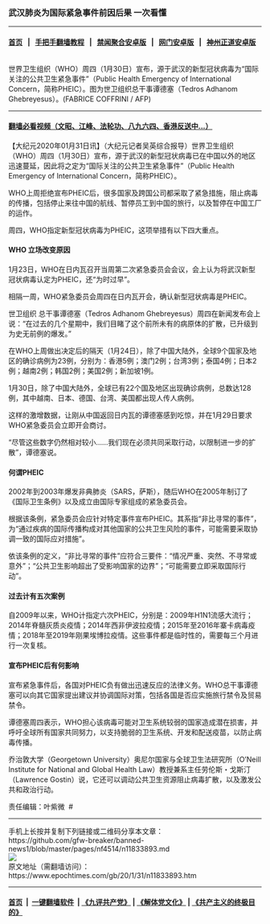 ### 武汉肺炎为国际紧急事件前因后果 一次看懂
------------------------

#### [首页](https://github.com/gfw-breaker/banned-news1/blob/master/README.md) &nbsp;&nbsp;|&nbsp;&nbsp; [手把手翻墙教程](https://github.com/gfw-breaker/guides/wiki) &nbsp;&nbsp;|&nbsp;&nbsp; [禁闻聚合安卓版](https://github.com/gfw-breaker/bn-android) &nbsp;&nbsp;|&nbsp;&nbsp; [网门安卓版](https://github.com/oGate2/oGate) &nbsp;&nbsp;|&nbsp;&nbsp; [神州正道安卓版](https://github.com/SzzdOgate/update) 



<div><img alt="" class="aligncenter wp-post-image" src="https://i.epochtimes.com/assets/uploads/2020/01/000_1OK290-600x400.jpg"/>
<div class="red16 caption">
 <p>
  世界卫生组织（WHO）周四（1月30日）宣布，源于武汉的新型冠状病毒为“国际关注的公共卫生紧急事件”（Public Health Emergency of International Concern，简称PHEIC）。图为世卫组织总干事谭德塞（Tedros Adhanom Ghebreyesus）。(FABRICE COFFRINI / AFP)
 </p>
</div>
</div><hr/>

#### [翻墙必看视频（文昭、江峰、法轮功、八九六四、香港反送中...）](http://167.172.214.107/home.html)

<div><p>
 【大纪元2020年01月31日讯】（大纪元记者吴英综合报导）世界卫生组织（WHO）周四（1月30日）宣布，源于武汉的新型冠状病毒已在中国以外的地区迅速蔓延，因此将之定为“国际关注的公共卫生紧急事件”（Public Health Emergency of International Concern，简称PHEIC）。
</p>
<p>
 WHO上周拒绝宣布PHEIC后，很多国家及跨国公司都采取了紧急措施，阻止病毒的传播，包括停止来往中国的航线、暂停员工到中国的旅行，以及暂停在中国工厂的运作。
</p>
<p>
 周四，WHO指定新型冠状病毒为PHEIC，这项举措有以下四大重点。
</p>
<h4>
 <strong>
  WHO
 </strong>
 <strong>
  立场改变原因
 </strong>
</h4>
<p>
 1月23日，WHO在日内瓦召开当周第二次紧急委员会会议，会上认为将武汉新型冠状病毒认定为PHEIC，还“为时过早”。
</p>
<p>
 相隔一周，WHO紧急委员会周四在日内瓦开会，确认新型冠状病毒是PHEIC。
</p>
<p>
 <ok href="https://www.epochtimes.com/gb/tag/%E4%B8%96%E5%8D%AB%E7%BB%84%E7%BB%87.html">
  世卫组织
 </ok>
 总干事谭德塞（Tedros Adhanom Ghebreyesus）周四在新闻发布会上说：“在过去的几个星期中，我们目睹了这个前所未有的病原体的扩散，已升级到为史无前例的爆发。”
</p>
<p>
 在WHO上周做出决定后的隔天（1月24日），除了中国大陆外，全球9个国家及地区的确诊病例为23例，分别为：香港5例；澳门2例；台湾3例；泰国4例；日本2例；越南2例；韩国2例；美国2例；新加坡1例。
</p>
<p>
 1月30日，除了中国大陆外，全球已有22个国及地区出现确诊病例，总数达128例，其中越南、日本、德国、台湾、美国都出现人传人病例。
</p>
<p>
 这样的激增数据，让刚从中国返回日内瓦的谭德塞感到吃惊，并在1月29日要求WHO紧急委员会立即开会商讨。
</p>
<p>
 “尽管这些数字仍然相对较小……我们现在必须共同采取行动，以限制进一步的扩散”，谭德塞说。
</p>
<h4>
 <strong>
  何谓PHEIC
 </strong>
</h4>
<p>
 2002年到2003年爆发非典肺炎（SARS，萨斯），随后WHO在2005年制订了《国际卫生条例》以及成立由国际专家组成的紧急委员会。
</p>
<p>
 根据该条例，紧急委员会应针对特定事件宣布PHEIC。其系指“非比寻常的事件”，为“通过疾病的国际传播构成对其他国家的公共卫生风险的事件，可能需要采取协调一致的国际应对措施”。
</p>
<p>
 依该条例的定义，“非比寻常的事件”应符合三要件：“情况严重、突然、不寻常或意外”；“公共卫生影响超出了受影响国家的边界​​”；“可能需要立即采取国际行动”。
</p>
<h4>
 <strong>
  过去计有五次案例
 </strong>
</h4>
<p>
 自2009年以来，WHO计指定六次PHEIC，分别是：2009年H1N1流感大流行；2014年脊髓灰质炎疫情；2014年西非伊波拉疫情；2015年至2016年寨卡病毒疫情；2018年至2019年刚果埃博拉疫情。这些事件都是临时性的，需要每三个月进行一次复核。
</p>
<h4>
 宣布PHEIC后有何影响
</h4>
<p>
 宣布紧急事件后，各国对PHEIC负有做出迅速反应的法律义务。WHO总干事谭德塞可以向其它国家提出建议并协调国际对策，包括各国是否应实施旅行禁令及贸易禁令。
</p>
<p>
 谭德塞周四表示，WHO担心该病毒可能对卫生系统较弱的国家造成潜在损害，并呼吁全球所有国家共同努力，以支持脆弱的卫生系统、开发和配送疫苗，以防止病毒传播。
</p>
<p>
 乔治敦大学（Georgetown University）奥尼尔国家与全球卫生法研究所（O’Neill Institute for National and Global Health Law）教授兼系主任劳伦斯・戈斯汀（Lawrence Gostin）说，它还可以调动公共卫生资源阻止病毒扩散，以及激发公共和政治行动。
</p>
<p>
 责任编辑：叶紫微  #
</p>
</div>
<hr/>
手机上长按并复制下列链接或二维码分享本文章：<br/>
https://github.com/gfw-breaker/banned-news1/blob/master/pages/nf4514/n11833893.md <br/>
<a href='https://github.com/gfw-breaker/banned-news1/blob/master/pages/nf4514/n11833893.md'><img src='https://github.com/gfw-breaker/banned-news1/blob/master/pages/nf4514/n11833893.md.png'/></a> <br/>
原文地址（需翻墙访问）：https://www.epochtimes.com/gb/20/1/31/n11833893.htm


------------------------
#### [首页](https://github.com/gfw-breaker/banned-news1/blob/master/README.md) &nbsp;|&nbsp; [一键翻墙软件](https://github.com/gfw-breaker/nogfw/blob/master/README.md) &nbsp;| [《九评共产党》](https://github.com/gfw-breaker/9ping.md/blob/master/README.md#九评之一评共产党是什么) | [《解体党文化》](https://github.com/gfw-breaker/jtdwh.md/blob/master/README.md) | [《共产主义的终极目的》](https://github.com/gfw-breaker/gczydzjmd.md/blob/master/README.md)


<img src='http://gfw-breaker.win/banned-news/pages/nf4514/n11833893.md' width='0px' height='0px'/>